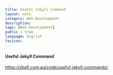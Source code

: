 ```yaml
---
title: Useful Jekyll Command 
layout: note
category: Web-Development
description:
tags: [Web Development]  
public : true
language: English
favicon: 
---
```


#### Useful Jekyll Command

https://shafi.com.au/code/useful-jekyll-commands/
